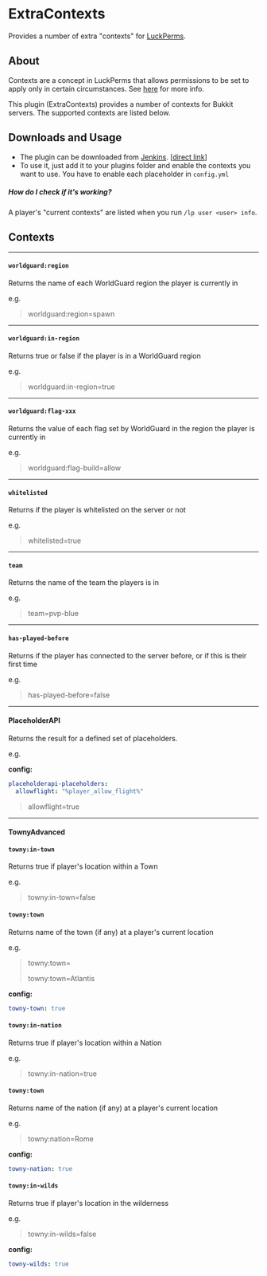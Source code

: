 # ExtraContexts
Provides a number of extra "contexts" for [LuckPerms](https://github.com/lucko/LuckPerms).


## About
Contexts are a concept in LuckPerms that allows permissions to be set to apply only in certain circumstances. See [here](https://github.com/lucko/LuckPerms/wiki/Context) for more info.

This plugin (ExtraContexts) provides a number of contexts for Bukkit servers. The supported contexts are listed below.


## Downloads and Usage

* The plugin can be downloaded from [Jenkins](https://ci.lucko.me/job/ExtraContexts/). [[direct link](https://ci.lucko.me/job/ExtraContexts/lastSuccessfulBuild/artifact/target/ExtraContexts.jar)]
* To use it, just add it to your plugins folder and enable the contexts you want to use. You have to enable each placeholder in `config.yml`

##### How do I check if it's working?
A player's "current contexts" are listed when you run `/lp user <user> info`.


## Contexts
___
#### `worldguard:region`
Returns the name of each WorldGuard region the player is currently in

e.g.

> worldguard:region=spawn

___
#### `worldguard:in-region`
Returns true or false if the player is in a WorldGuard region

e.g.

> worldguard:in-region=true

___
#### `worldguard:flag-xxx`
Returns the value of each flag set by WorldGuard in the region the player is currently in

e.g.

> worldguard:flag-build=allow

___
#### `whitelisted`
Returns if the player is whitelisted on the server or not

e.g.

> whitelisted=true

___
#### `team`
Returns the name of the team the players is in

e.g.

> team=pvp-blue

___
#### `has-played-before`
Returns if the player has connected to the server before, or if this is their first time

e.g.

> has-played-before=false

___
#### PlaceholderAPI
Returns the result for a defined set of placeholders.

e.g.

**config:**
```yml
placeholderapi-placeholders:
  allowflight: "%player_allow_flight%"
```

> allowflight=true

___
#### TownyAdvanced
#### `towny:in-town`
Returns true if player's location within a Town

e.g.

> towny:in-town=false

#### `towny:town`
Returns name of the town (if any) at a player's current location

e.g.

> towny:town=
>
> towny:town=Atlantis

**config:**
```yaml
towny-town: true
```

#### `towny:in-nation`
Returns true if player's location within a Nation

e.g.

> towny:in-nation=true

#### `towny:town`
Returns name of the nation (if any) at a player's current location

e.g.

> towny:nation=Rome

**config:**
```yaml
towny-nation: true
```

#### `towny:in-wilds`
Returns true if player's location in the wilderness

e.g.

> towny:in-wilds=false

**config:**
```yaml
towny-wilds: true
```